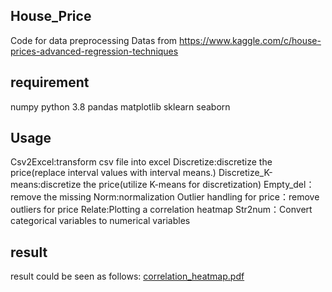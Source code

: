## House_Price
Code for data preprocessing
Datas from https://www.kaggle.com/c/house-prices-advanced-regression-techniques
## requirement
numpy
python 3.8
pandas
matplotlib
sklearn
seaborn

## Usage
Csv2Excel:transform csv file into excel
Discretize:discretize the price(replace interval values with interval means.)
Discretize_K-means:discretize the price(utilize K-means for discretization)
Empty_del：remove the missing
Norm:normalization
Outlier handling for price：remove outliers for price
Relate:Plotting a correlation heatmap
Str2num：Convert categorical variables to numerical variables
## result
result could be seen as follows:
[correlation_heatmap.pdf](https://github.com/exiledGnar/House_Price/files/14627325/correlation_heatmap.pdf)
